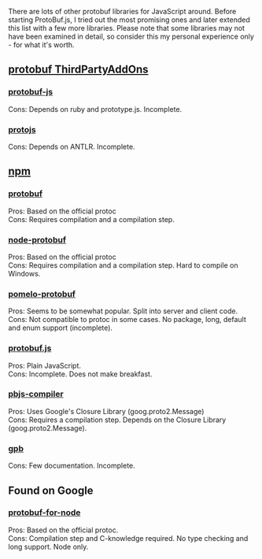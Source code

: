There are lots of other protobuf libraries for JavaScript around. Before starting ProtoBuf.js, I tried out the most promising ones and later extended this list with a few more libraries. Please note that some libraries may not have been examined in detail, so consider this my personal experience only - for what it's worth.

[protobuf ThirdPartyAddOns](http://code.google.com/p/protobuf/wiki/ThirdPartyAddOns)
---

### [protobuf-js](http://code.google.com/p/protobuf-js/)
Cons: Depends on ruby and prototype.js. Incomplete. 

### [protojs](https://github.com/sirikata/protojs)
Cons: Depends on ANTLR. Incomplete. 

[npm](https://npmjs.org/search?q=protobuf)
---

### [protobuf](https://github.com/chrisdew/protobuf)
Pros: Based on the official protoc  
Cons: Requires compilation and a compilation step.  

### [node-protobuf](https://npmjs.org/package/node-protobuf)
Pros: Based on the official protoc  
Cons: Requires compilation and a compilation step. Hard to compile on Windows.  

### [pomelo-protobuf](https://npmjs.org/package/pomelo-protobuf)
Pros: Seems to be somewhat popular. Split into server and client code.  
Cons: Not compatible to protoc in some cases. No package, long, default and enum support (incomplete).

### [protobuf.js](https://github.com/nlf/protobuf.js)
Pros: Plain JavaScript.  
Cons: Incomplete. Does not make breakfast.  

### [pbjs-compiler](https://npmjs.org/package/pbjs-compiler)
Pros: Uses Google's Closure Library (goog.proto2.Message)  
Cons: Requires a compilation step. Depends on the Closure Library (goog.proto2.Message).  

### [gpb](https://github.com/Sannis/node-gpb)
Cons: Few documentation. Incomplete.  

Found on Google
---------------
### [protobuf-for-node](http://code.google.com/p/protobuf-for-node/)
Pros: Based on the official protoc.  
Cons: Compilation step and C-knowledge required. No type checking and long support. Node only.